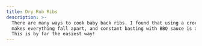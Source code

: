```yaml
---
title: Dry Rub Ribs
description: >-
  There are many ways to cook baby back ribs. I found that using a crock pot
  makes everything fall apart, and constant basting with BBQ sauce is a hassle.
  This is by far the easiest way!
---
```


